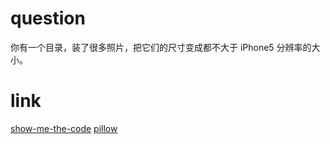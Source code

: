 # question
你有一个目录，装了很多照片，把它们的尺寸变成都不大于 iPhone5 分辨率的大小。

# link
[show-me-the-code](https://github.com/Yixiaohan/show-me-the-code)
[pillow](http://pillow-cn.readthedocs.io/zh_CN/latest/)
